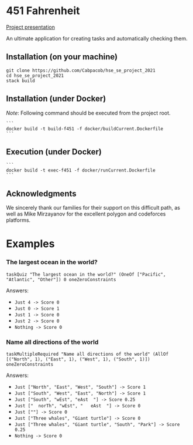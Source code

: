 # 451 Fahrenheit

[Project presentation](https://docs.google.com/presentation/d/1Ve6xeb4-FLGNJpRn_BId_PoTfhUm-ez01O-_th2Kiw4/edit?usp=sharing)


An ultimate application for creating tasks and automatically checking them.

## Installation (on your machine)

```
git clone https://github.com/Cabpacob/hse_se_project_2021
cd hse_se_project_2021
stack build
```

## Installation (under Docker)

_Note_: Following command should be executed 
from the project root.

    ```
    docker build -t build-f451 -f docker/buildCurrent.Dockerfile
    ```

## Execution (under Docker)

    ```
    docker build -t exec-f451 -f docker/runCurrent.Dockerfile
    ```

## Acknowledgments

We sincerely thank our families for their support on this difficult path, as well as Mike Mirzayanov for the excellent polygon and codeforces platforms.


# Examples
### The largest ocean in the world?

`taskQuiz "The largest ocean in the world?" (OneOf ["Pacific", "Atlantic", "Other"]) 0 oneZeroConstraints`

Answers:
* `Just 4 -> Score 0`
* `Just 0 -> Score 1`
* `Just 1 -> Score 0`
* `Just 2 -> Score 0`
* `Nothing -> Score 0`

### Name all directions of the world
`taskMultipleRequired "Name all directions of the world" (AllOf [("North", 1), ("East", 1), ("West", 1), ("South", 1)]) oneZeroConstraints`

Answers:
* `Just ["North", "East", "West", "South"] -> Score 1`
* `Just ["South", "West", "East", "North"] -> Score 1`
* `Just ["South", "wEst", "eAst  "] -> Score 0.25`
* `Just ["  norTh", "wEst", "   eAst  "] -> Score 0`
* `Just [""] -> Score 0`
* `Just ["Three whales", "Giant turtle"] -> Score 0`
* `Just ["Three whales", "Giant turtle", "South", "Park"] -> Score 0.25`
* `Nothing -> Score 0`
